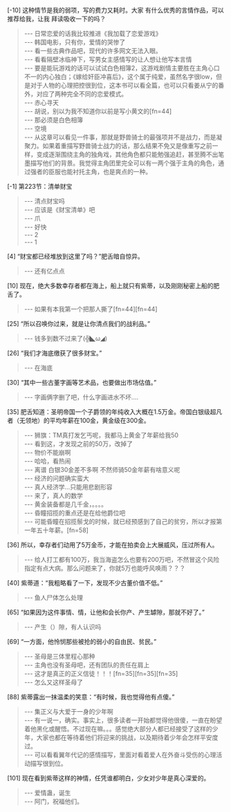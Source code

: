 
[-10] 这种情节是我的弱项，写的费力又耗时。大家
有什么优秀的言情作品，可以推荐给我，让我
拜读吸收一下的吗？
>--- 日常恋爱的话我比较推进《我加载了恋爱游戏》<br>
>--- 韩国电影，只有你，爱情的哭惨了<br>
>--- 看一些古典作品吧，现代的许多网文无法入眼。<br>
>--- 看看隔壁冰临神下，写男女主感情写的让人想让他写本言情<br>
>--- 要是能玩游戏的话可以试试白色相簿2，这游戏剧情主要胜在主角心口不一的内心独白；《嫁给奸臣冲喜后》，这个属于纯爱，虽然名字很low，但是对于人物的心理把控很到位，这本书可以看全篇，也可以只看姜从宁的番外，对应了两种完全不同的恋爱模式。<br>
>--- 赤心寻天<br>
>--- 胡说，别以为我不知道你以前是写小黄文的[fn=44]<br>
>--- 那必须是白色相簿<br>
>--- 空境<br>
>--- 从这章可以看见一件事，那就是野兽骑士的最强项并不是战力，而是凝聚力。如果着重描写野兽骑士战力的话，那么结果不免又是像重写之前一样，变成逐渐围绕主角的独角戏，其他角色都只能勉强追赶，甚至腾不出笔墨描写他们的背景。我觉得主角团里完全可以有一两个强于主角的角色，通过强者的臣服也能衬托主角，也是爽点的一种。<br>

[-1] 第223节：清单财宝
>--- 清点财宝吗<br>
>--- 应该是《财宝清单》吧<br>
>--- 爪<br>
>--- 好快<br>
>--- 2<br>
>--- 1<br>

[4] “财宝都已经堆放到这里了吗？”肥舌暗自惊异。
>--- 还有亿点点<br>

[10] 现在，绝大多数幸存者都在海上，船上就只有紫蒂，以及刚刚秘密上船的肥舌了。
>--- 如果有本我第一个把那人撕了[fn=44][fn=44]<br>

[25] “所以召唤你过来，就是让你清点我们的战利品。”
>--- 钱多到数不过来了(╬◣ω◢)<br>

[26] “我们才海底缴获了很多财宝。”
>--- 在海底<br>

[30] “其中一些古董字画等艺术品，也要做出市场估值。”
>--- 字画俩字删了吧，什么字画进水不坏....<br>

[35] 肥舌知道：圣明帝国一个子爵领的年纯收入大概在1.5万金。帝国白银级超凡者（无领地）的平均年薪在100金，黄金级在300金。
>--- 狮旗：TM真打发乞丐呢，我都马上黄金了年薪给我50<br>
>--- 看到这，才发现之前的50万，改掉了<br>
>--- 物价不能崩啊<br>
>--- 哈哈，看热闹<br>
>--- 离谱 白银30金差不多啊 不然师骑50金年薪有啥意义呢<br>
>--- 经济的问题确实蛮大<br>
>--- 真人经济学…只能用悲剧形容<br>
>--- 来了，真人的数学<br>
>--- 黄金装备都是几千金，。。。。<br>
>--- 昏瞳招揽的重点还是在给他爵位吧<br>
>--- 可能昏瞳在招揽鬃戈的时候，就已经预感到了自己的贫穷，所以才报第一年五十年薪。[fn=58]<br>

[36] 所以，幸存者们动用了5万金币，才能在拍卖会上大展威风，压过所有人。
>--- 给人打工都有100万，我当海盗怎么也要有200万吧，不然冒这个风险指定有点大病。那么问题来了，你就5万也能呼风唤雨？？？<br>

[40] 紫蒂道：“我粗略看了一下，发现不少古董价值不低。”
>--- 鱼人尸体怎么处理<br>

[65] “如果因为这件事情、情，让他和会长你产、产生罅隙，那就不好了。”
>--- 产生（）隙，有人认识吗<br>

[69] “一方面，他怜悯那些被抢的弱小的自由民、贫民。”
>--- 圣母是三体里程心那种<br>
>--- 主角也没有圣母吧，还有团队的责任在肩上<br>
>--- 这才是真正的正义信徒！！！[fn=35][fn=35][fn=35]<br>
>--- 怎么又这样圣母了<br>

[88] 紫蒂露出一抹温柔的笑意：“有时候，我也觉得他有点傻。”
>--- 集正义与大爱于一身的少年啊<br>
>--- 有一说一，确实。事实上，很多读者一开始都觉得他很傻，一直在盼望着他黑化或醒悟。不过现在嘛。。。感觉绝大部分人都已经接受了这样的少年，大家也都在等待着他们将迎来的挑战，以及期待着少年会怎样平安度过。<br>
>--- 可以看看翼年代记的感情描写，里面对看着爱人在外奋斗受伤的心理活动描写很到位。<br>

[101] 现在看到紫蒂这样的神情，任凭谁都明白，少女对少年是真心深爱的。
>--- 爱情蛊，诞生<br>
>--- 阿门，祝福他们。<br>
